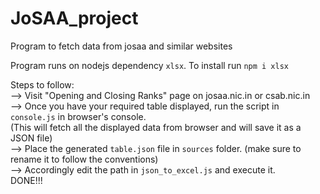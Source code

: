 # JoSAA_project
Program to fetch data from josaa and similar websites

Program runs on nodejs dependency `xlsx`. To install run `npm i xlsx`

Steps to follow:<br>
--> Visit "Opening and Closing Ranks" page on josaa.nic.in or csab.nic.in<br>
--> Once you have your required table displayed, run the script in `console.js` in browser's console.<br>
(This will fetch all the displayed data from browser and will save it as a JSON file)<br>
--> Place the generated `table.json` file in `sources` folder. (make sure to rename it to follow the conventions)<br>
--> Accordingly edit the path in `json_to_excel.js` and execute it.<br>
DONE!!!
